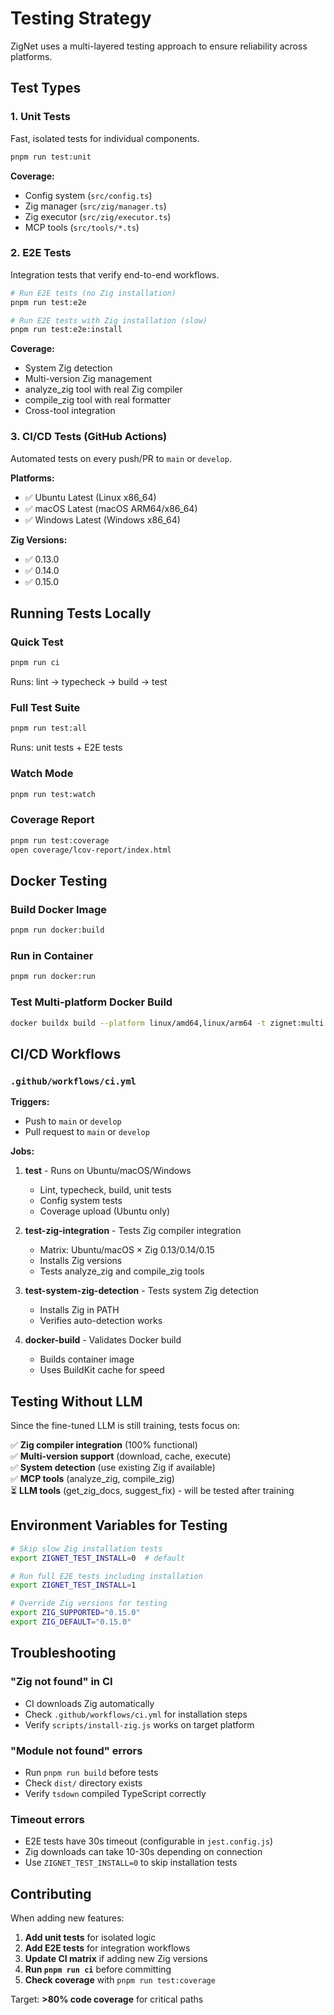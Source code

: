 # Testing Strategy

ZigNet uses a multi-layered testing approach to ensure reliability across platforms.

## Test Types

### 1. Unit Tests
Fast, isolated tests for individual components.

```bash
pnpm run test:unit
```

**Coverage:**
- Config system (`src/config.ts`)
- Zig manager (`src/zig/manager.ts`)
- Zig executor (`src/zig/executor.ts`)
- MCP tools (`src/tools/*.ts`)

### 2. E2E Tests
Integration tests that verify end-to-end workflows.

```bash
# Run E2E tests (no Zig installation)
pnpm run test:e2e

# Run E2E tests with Zig installation (slow)
pnpm run test:e2e:install
```

**Coverage:**
- System Zig detection
- Multi-version Zig management
- analyze_zig tool with real Zig compiler
- compile_zig tool with real formatter
- Cross-tool integration

### 3. CI/CD Tests (GitHub Actions)
Automated tests on every push/PR to `main` or `develop`.

**Platforms:**
- ✅ Ubuntu Latest (Linux x86_64)
- ✅ macOS Latest (macOS ARM64/x86_64)
- ✅ Windows Latest (Windows x86_64)

**Zig Versions:**
- ✅ 0.13.0
- ✅ 0.14.0
- ✅ 0.15.0

## Running Tests Locally

### Quick Test
```bash
pnpm run ci
```
Runs: lint → typecheck → build → test

### Full Test Suite
```bash
pnpm run test:all
```
Runs: unit tests + E2E tests

### Watch Mode
```bash
pnpm run test:watch
```

### Coverage Report
```bash
pnpm run test:coverage
open coverage/lcov-report/index.html
```

## Docker Testing

### Build Docker Image
```bash
pnpm run docker:build
```

### Run in Container
```bash
pnpm run docker:run
```

### Test Multi-platform Docker Build
```bash
docker buildx build --platform linux/amd64,linux/arm64 -t zignet:multi .
```

## CI/CD Workflows

### `.github/workflows/ci.yml`

**Triggers:**
- Push to `main` or `develop`
- Pull request to `main` or `develop`

**Jobs:**
1. **test** - Runs on Ubuntu/macOS/Windows
   - Lint, typecheck, build, unit tests
   - Config system tests
   - Coverage upload (Ubuntu only)

2. **test-zig-integration** - Tests Zig compiler integration
   - Matrix: Ubuntu/macOS × Zig 0.13/0.14/0.15
   - Installs Zig versions
   - Tests analyze_zig and compile_zig tools

3. **test-system-zig-detection** - Tests system Zig detection
   - Installs Zig in PATH
   - Verifies auto-detection works

4. **docker-build** - Validates Docker build
   - Builds container image
   - Uses BuildKit cache for speed

## Testing Without LLM

Since the fine-tuned LLM is still training, tests focus on:

✅ **Zig compiler integration** (100% functional)  
✅ **Multi-version support** (download, cache, execute)  
✅ **System detection** (use existing Zig if available)  
✅ **MCP tools** (analyze_zig, compile_zig)  
⏳ **LLM tools** (get_zig_docs, suggest_fix) - will be tested after training

## Environment Variables for Testing

```bash
# Skip slow Zig installation tests
export ZIGNET_TEST_INSTALL=0  # default

# Run full E2E tests including installation
export ZIGNET_TEST_INSTALL=1

# Override Zig versions for testing
export ZIG_SUPPORTED="0.15.0"
export ZIG_DEFAULT="0.15.0"
```

## Troubleshooting

### "Zig not found" in CI
- CI downloads Zig automatically
- Check `.github/workflows/ci.yml` for installation steps
- Verify `scripts/install-zig.js` works on target platform

### "Module not found" errors
- Run `pnpm run build` before tests
- Check `dist/` directory exists
- Verify `tsdown` compiled TypeScript correctly

### Timeout errors
- E2E tests have 30s timeout (configurable in `jest.config.js`)
- Zig downloads can take 10-30s depending on connection
- Use `ZIGNET_TEST_INSTALL=0` to skip installation tests

## Contributing

When adding new features:

1. **Add unit tests** for isolated logic
2. **Add E2E tests** for integration workflows
3. **Update CI matrix** if adding new Zig versions
4. **Run `pnpm run ci`** before committing
5. **Check coverage** with `pnpm run test:coverage`

Target: **>80% code coverage** for critical paths
